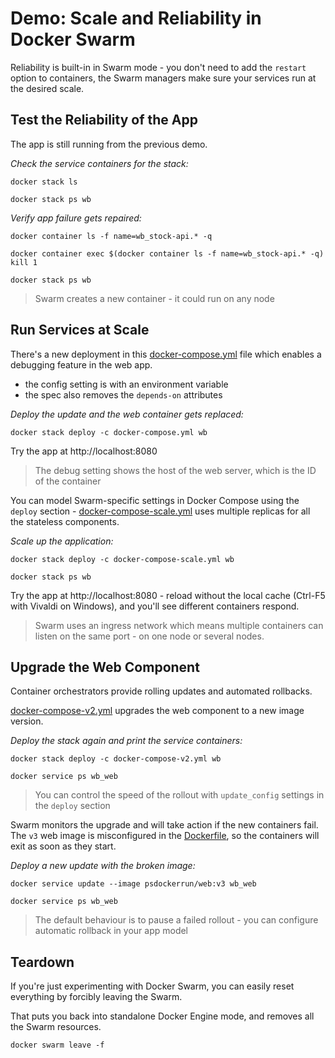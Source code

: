 # Demo: Scale and Reliability in Docker Swarm

Reliability is built-in in Swarm mode - you don't need to add the `restart` option to containers, the Swarm managers make sure your services run at the desired scale.

## Test the Reliability of the App

The app is still running from the previous demo.

_Check the service containers for the stack:_

```
docker stack ls

docker stack ps wb
```

_Verify app failure gets repaired:_

```
docker container ls -f name=wb_stock-api.* -q

docker container exec $(docker container ls -f name=wb_stock-api.* -q) kill 1

docker stack ps wb
```

> Swarm creates a new container - it could run on any node

## Run Services at Scale

There's a new deployment in this [docker-compose.yml](docker-compose.yml) file which enables a debugging feature in the web app.

- the config setting is with an environment variable
- the spec also removes the `depends-on` attributes

_Deploy the update and the web container gets replaced:_

```
docker stack deploy -c docker-compose.yml wb
```

Try the app at http://localhost:8080

> The debug setting shows the host of the web server, which is the ID of the container

You can model Swarm-specific settings in Docker Compose using the `deploy` section - [docker-compose-scale.yml](docker-compose-scale.yml) uses multiple replicas for all the stateless components.

_Scale up the application:_

```
docker stack deploy -c docker-compose-scale.yml wb

docker stack ps wb
```

Try the app at http://localhost:8080 - reload without the local cache (Ctrl-F5 with Vivaldi on Windows), and you'll see different containers respond.

> Swarm uses an ingress network which means multiple containers can listen on the same port - on one node or several nodes.

## Upgrade the Web Component

Container orchestrators provide rolling updates and automated rollbacks.

[docker-compose-v2.yml](docker-compose-v2.yml) upgrades the web component to a new image version.

_Deploy the stack again and print the service containers:_

```
docker stack deploy -c docker-compose-v2.yml wb

docker service ps wb_web 
```

> You can control the speed of the rollout with `update_config` settings in the `deploy` section 

Swarm monitors the upgrade and will take action if the new containers fail. The `v3` web image is misconfigured in the [Dockerfile](../src/web/Dockerfile.v3), so the containers will exit as soon as they start.

_Deploy a new update with the broken image:_


```
docker service update --image psdockerrun/web:v3 wb_web 

docker service ps wb_web 
```

> The default behaviour is to pause a failed rollout - you can configure automatic rollback in your app model

## Teardown

If you're just experimenting with Docker Swarm, you can easily reset everything by forcibly leaving the Swarm. 

That puts you back into standalone Docker Engine mode, and removes all the Swarm resources.

```
docker swarm leave -f
```